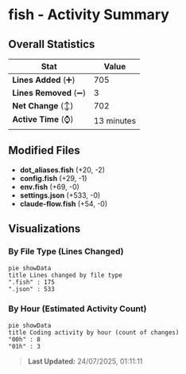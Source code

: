 # fish - Activity Summary 

## Overall Statistics

| Stat                   | Value                                                             |
| ---------------------- | ----------------------------------------------------------------- |
| **Lines Added** (➕)   | 705                                          |
| **Lines Removed** (➖) | 3                                        |
| **Net Change** (↕)    | 702                |
| **Active Time** (⌚)   | 13 minutes |


## Modified Files
- **dot_aliases.fish** (+20, -2)
- **config.fish** (+29, -1)
- **env.fish** (+69, -0)
- **settings.json** (+533, -0)
- **claude-flow.fish** (+54, -0)

## Visualizations

### By File Type (Lines Changed)

```mermaid
pie showData
title Lines changed by file type
".fish" : 175
".json" : 533
```

### By Hour (Estimated Activity Count)

```mermaid
pie showData
title Coding activity by hour (count of changes)
"00h" : 8
"01h" : 3
```


> **Last Updated:** 24/07/2025, 01:11:11
